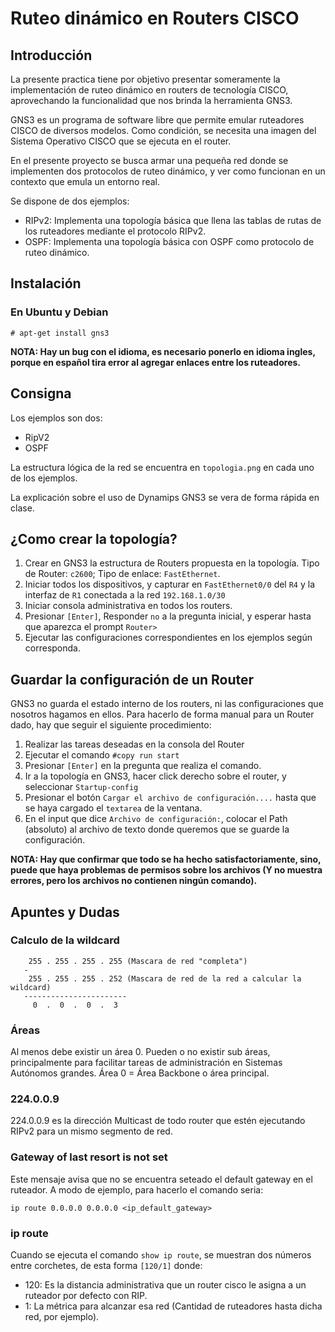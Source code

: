 Ruteo dinámico en Routers CISCO
===============================

Introducción
------------

La presente practica tiene por objetivo presentar someramente la implementación de ruteo dinámico en routers de tecnología CISCO, aprovechando la funcionalidad que nos brinda la herramienta GNS3.

GNS3 es un programa de software libre que permite emular ruteadores CISCO de diversos modelos. Como condición, se necesita una imagen del Sistema Operativo CISCO que se ejecuta en el router.

En el presente proyecto se busca armar una pequeña red donde se implementen
dos protocolos de ruteo dinámico, y ver como funcionan en un contexto que emula un entorno real.

Se dispone de dos ejemplos:

* RIPv2: Implementa una topología básica que llena las tablas de rutas de los ruteadores mediante el protocolo RIPv2.
* OSPF: Implementa una topología básica con OSPF como protocolo de ruteo dinámico.

Instalación
-----------

### En Ubuntu y Debian ###
 
```
# apt-get install gns3
```

**NOTA: Hay un bug con el idioma, es necesario ponerlo en idioma ingles, porque en español tira error al agregar enlaces entre los ruteadores.**

Consigna
--------

Los ejemplos son dos:

- RipV2
- OSPF

La estructura lógica de la red se encuentra en `topologia.png` en cada uno de los ejemplos. 

La explicación sobre el uso de Dynamips GNS3 se vera de forma rápida en clase.

¿Como crear la topología?
-------------------------

1. Crear en GNS3 la estructura de Routers propuesta en la topología. Tipo de Router: `c2600`; Tipo de enlace: `FastEthernet`.
1. Iniciar todos los dispositivos, y capturar en `FastEthernet0/0` del `R4` y la interfaz de `R1` conectada a la red `192.168.1.0/30`
1. Iniciar consola administrativa en todos los routers.
1. Presionar `[Enter]`, Responder `no` a la pregunta inicial, y esperar hasta que aparezca el prompt `Router>`
1. Ejecutar las configuraciones correspondientes en los ejemplos según corresponda.

Guardar la configuración de un Router
-------------------------------------

GNS3 no guarda el estado interno de los routers, ni las configuraciones que nosotros hagamos en ellos.
Para hacerlo de forma manual para un Router dado, hay que seguir el siguiente procedimiento:

1. Realizar las tareas deseadas en la consola del Router
1. Ejecutar el comando `#copy run start`
1. Presionar `[Enter]` en la pregunta que realiza el comando.
1. Ir a la topología en GNS3, hacer click derecho sobre el router, y seleccionar `Startup-config`
1. Presionar el botón `Cargar el archivo de configuración....` hasta que se haya cargado el `textarea` de la ventana.
1. En el input que dice `Archivo de configuración:`, colocar el Path (absoluto) al archivo de texto donde queremos que se guarde la configuración.

**NOTA: Hay que confirmar que todo se ha hecho satisfactoriamente, sino, puede que haya problemas de permisos sobre los archivos (Y no muestra errores, pero los archivos no contienen ningún comando).**

Apuntes y Dudas
---------------

### Calculo de la wildcard ###

```
	255 . 255 . 255 . 255 (Mascara de red "completa")
   -
	255 . 255 . 255 . 252 (Mascara de red de la red a calcular la wildcard)
   -----------------------
     0  .  0  .  0  .  3
```

### Áreas ###

Al menos debe existir un área 0. Pueden o no existir sub áreas, 
principalmente para facilitar tareas de administración en Sistemas Autónomos 
grandes. Área 0 = Área Backbone o área principal.

### 224.0.0.9 ###

224.0.0.9 es la dirección Multicast de todo router que estén ejecutando RIPv2 para un mismo segmento de red.

### Gateway of last resort is not set ###

Este mensaje avisa que no se encuentra seteado el default gateway en el ruteador. A modo de ejemplo, para hacerlo el comando seria:

```	
ip route 0.0.0.0 0.0.0.0 <ip_default_gateway>
```

### ip route ###

Cuando se ejecuta el comando `show ip route`, se muestran dos números entre
corchetes, de esta forma `[120/1]` donde:

- 120: Es la distancia administrativa que un router cisco le asigna a un ruteador por defecto con RIP.
- 1: La métrica para alcanzar esa red (Cantidad de ruteadores hasta dicha  red, por ejemplo).

